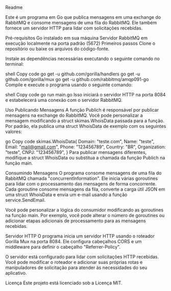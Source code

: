 Readme

Este é um programa em Go que publica mensagens em uma exchange do RabbitMQ e consome mensagens de uma fila do RabbitMQ. Ele também fornece um servidor HTTP para lidar com solicitações recebidas.

Pré-requisitos
Go instalado em sua máquina
Servidor RabbitMQ em execução localmente na porta padrão (5672)
Primeiros passos
Clone o repositório ou baixe os arquivos do código-fonte.

Instale as dependências necessárias executando o seguinte comando no terminal:

shell
Copy code
go get -u github.com/gorilla/handlers
go get -u github.com/gorilla/mux
go get -u github.com/rabbitmq/amqp091-go
Compile e execute o programa usando o seguinte comando:

shell
Copy code
go run main.go
Isso iniciará o servidor HTTP na porta 8084 e estabelecerá uma conexão com o servidor RabbitMQ.

Uso
Publicando Mensagens
A função Publich é responsável por publicar mensagens na exchange do RabbitMQ. Você pode personalizar a mensagem modificando a struct skimas.WhoisData passada para a função. Por padrão, ela publica uma struct WhoisData de exemplo com os seguintes valores:

go
Copy code
skimas.WhoisData{
    Domain:       "teste.com",
    Name:         "teste",
    Email:        "mail@gmail.com",
    Phone:        "123456789",
    Country:      "BR",
    Organization: "teste",
    CNPJ:         "123456789",
}
Para publicar mensagens diferentes, modifique a struct WhoisData ou substitua a chamada da função Publich na função main.

Consumindo Mensagens
O programa consome mensagens de uma fila do RabbitMQ chamada "concurrentInformation". Ele inicia várias goroutines para lidar com o processamento das mensagens de forma concorrente. Cada goroutine consome mensagens da fila, converte a carga útil JSON em uma struct WhoisData e envia um e-mail usando a função service.SendEmail.

Você pode personalizar a lógica do consumidor modificando as goroutines na função main. Por exemplo, você pode alterar o número de goroutines ou adicionar etapas adicionais de processamento para as mensagens recebidas.

Servidor HTTP
O programa inicia um servidor HTTP usando o roteador Gorilla Mux na porta 8084. Ele configura cabeçalhos CORS e um middleware para definir o cabeçalho "Referrer-Policy".

O servidor está configurado para lidar com solicitações HTTP recebidas. Você pode modificar o roteador e adicionar suas próprias rotas e manipuladores de solicitação para atender às necessidades do seu aplicativo.

Licença
Este projeto está licenciado sob a Licença MIT.
